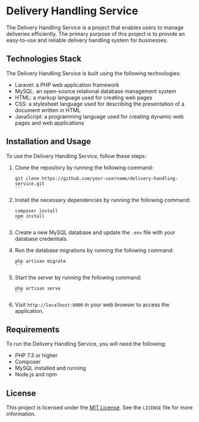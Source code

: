 # Delivery Handling Service

The Delivery Handling Service is a project that enables users to manage deliveries efficiently. The primary purpose of this project is to provide an easy-to-use and reliable delivery handling system for businesses.

## Technologies Stack

The Delivery Handling Service is built using the following technologies:

- Laravel: a PHP web application framework
- MySQL: an open-source relational database management system
- HTML: a markup language used for creating web pages
- CSS: a stylesheet language used for describing the presentation of a document written in HTML
- JavaScript: a programming language used for creating dynamic web pages and web applications

## Installation and Usage

To use the Delivery Handling Service, follow these steps:

1. Clone the repository by running the following command:

   ````
   git clone https://github.com/your-username/delivery-handling-service.git
   ```

2. Install the necessary dependencies by running the following command:

   ````
   composer install
   npm install
   ```

3. Create a new MySQL database and update the `.env` file with your database credentials.

4. Run the database migrations by running the following command:

   ````
   php artisan migrate
   ```

5. Start the server by running the following command:

   ````
   php artisan serve
   ```

6. Visit `http://localhost:8000` in your web browser to access the application.

## Requirements

To run the Delivery Handling Service, you will need the following:

- PHP 7.3 or higher
- Composer
- MySQL installed and running
- Node.js and npm

## License

This project is licensed under the [MIT License](https://opensource.org/licenses/MIT). See the `LICENSE` file for more information.

